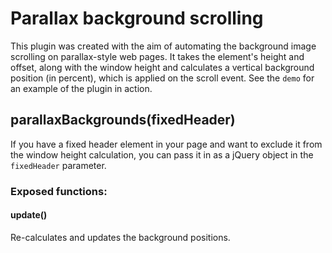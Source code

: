 # Parallax background scrolling
This plugin was created with the aim of automating the background image scrolling on parallax-style web pages. It takes the element's height and offset, along with the window height and calculates a vertical background position (in percent), which is applied on the scroll event. See the `demo` for an example of the plugin in action.

## parallaxBackgrounds(fixedHeader)

If you have a fixed header element in your page and want to exclude it from the window height calculation, you can pass it in as a jQuery object in the `fixedHeader` parameter.

### Exposed functions:
#### update()
Re-calculates and updates the background positions.
